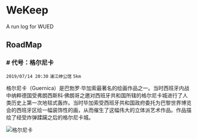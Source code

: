 # WeKeep

A run log for WUED

## RoadMap

### # 代号：格尔尼卡

`2019/07/14 20:30` `浦江绅公馆` `5km`

格尔尼卡（Guernica）是巴勃罗·毕加索最著名的绘画作品之一。当时西班牙内战中纳粹德国受弗朗西斯科·佛朗哥之邀对西班牙共和国所辖的格尔尼卡城进行了人类历史上第一次地毯式轰炸。当时毕加索受西班牙共和国政府委托为巴黎世界博览会的西班牙区绘一幅装饰性的画，从而催生了这幅伟大的立体派艺术作品。作品描绘了经受炸弹蹂躏之后的格尔尼卡城。

![格尔尼卡](https://upload.wikimedia.org/wikipedia/zh/7/74/PicassoGuernica.jpg)
